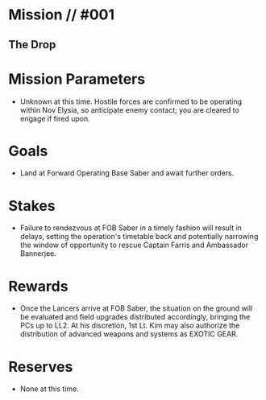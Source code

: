# Mission // #001
## The Drop

# Mission Parameters
- Unknown at this time. Hostile forces are confirmed to be operating within Nov Elysia, so anticipate enemy contact; you are cleared to engage if fired upon.

# Goals
- Land at Forward Operating Base Saber and await further orders.

# Stakes
- Failure to rendezvous at FOB Saber in a timely fashion will result in delays, setting the operation's timetable back and potentially narrowing the window of opportunity to rescue Captain Farris and Ambassador Bannerjee.

# Rewards
- Once the Lancers arrive at FOB Saber, the situation on the ground will be evaluated and field upgrades distributed accordingly, bringing the PCs up to LL2. At his discretion, 1st Lt. Kim may also authorize the distribution of advanced weapons and systems as EXOTIC GEAR.

# Reserves
- None at this time.
